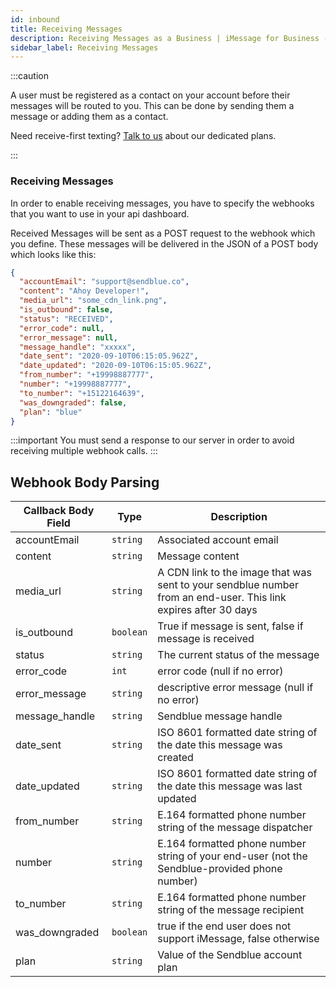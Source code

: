 ```yaml
---
id: inbound
title: Receiving Messages
description: Receiving Messages as a Business | iMessage for Business - Sendblue
sidebar_label: Receiving Messages
---
```


:::caution

A user must be registered as a contact on your account before their messages will be routed to you. This can be done by sending them a message or adding them as a contact.

Need receive-first texting? [Talk to us](mailto:support@sendblue.co) about our dedicated plans.

:::

### Receiving Messages

In order to enable receiving messages, you have to specify the webhooks that you want to use in your api dashboard.

Received Messages will be sent as a POST request to the webhook which you define. These messages will be delivered in the JSON of a POST body which looks like this:

```json
{
  "accountEmail": "support@sendblue.co",
  "content": "Ahoy Developer!",
  "media_url": "some_cdn_link.png",
  "is_outbound": false,
  "status": "RECEIVED",
  "error_code": null,
  "error_message": null,
  "message_handle": "xxxxx",
  "date_sent": "2020-09-10T06:15:05.962Z",
  "date_updated": "2020-09-10T06:15:05.962Z",
  "from_number": "+19998887777",
  "number": "+19998887777",
  "to_number": "+15122164639",
  "was_downgraded": false,
  "plan": "blue"
}
```

:::important
You must send a response to our server in order to avoid receiving multiple webhook calls.
:::

## Webhook Body Parsing

| Callback Body Field | Type      | Description                                                                                                     |
| ------------------- | --------- | --------------------------------------------------------------------------------------------------------------- |
| accountEmail        | `string`  | Associated account email                                                                                        |
| content             | `string`  | Message content                                                                                                 |
| media_url           | `string`  | A CDN link to the image that was sent to your sendblue number from an end-user. This link expires after 30 days |
| is_outbound         | `boolean` | True if message is sent, false if message is received                                                           |
| status              | `string`  | The current status of the message                                                                               |
| error_code          | `int`     | error code (null if no error)                                                                                   |
| error_message       | `string`  | descriptive error message (null if no error)                                                                    |
| message_handle      | `string`  | Sendblue message handle                                                                                         |
| date_sent           | `string`  | ISO 8601 formatted date string of the date this message was created                                             |
| date_updated        | `string`  | ISO 8601 formatted date string of the date this message was last updated                                        |
| from_number         | `string`  | E.164 formatted phone number string of the message dispatcher                                                   |
| number              | `string`  | E.164 formatted phone number string of your end-user (not the Sendblue-provided phone number)                   |
| to_number           | `string`  | E.164 formatted phone number string of the message recipient                                                    |
| was_downgraded      | `boolean` | true if the end user does not support iMessage, false otherwise                                                 |
| plan                | `string`  | Value of the Sendblue account plan                                                                              |
